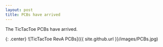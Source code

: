 ```yaml
---
layout: post
title: PCBs have arrived
---
```


The TicTacToe PCBs have arrived.

{: .center}
![TicTacToe RevA PCBs]({{ site.github.url }}/images/PCBs.jpg)
